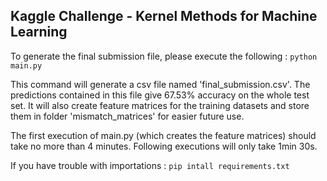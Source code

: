 ## Kaggle Challenge - Kernel Methods for Machine Learning

To generate the final submission file, please  execute the following : 
`python main.py 
`

This command will generate a csv file named 'final_submission.csv'. The predictions contained in this file give 67.53% accuracy on the whole test set. 
It will also create feature matrices for the training datasets and store them in folder 'mismatch_matrices' for easier future use. 

The first execution of main.py (which creates the feature matrices) should take no more than 4 minutes. Following executions will only take 1min 30s. 

If you have trouble with importations : `pip intall requirements.txt`

